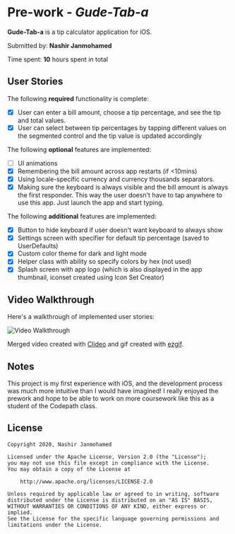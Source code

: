 # Pre-work - *Gude-Tab-a*

**Gude-Tab-a** is a tip calculator application for iOS.

Submitted by: **Nashir Janmohamed**

Time spent: **10** hours spent in total

## User Stories

The following **required** functionality is complete:

* [x] User can enter a bill amount, choose a tip percentage, and see the tip and total values.
* [x] User can select between tip percentages by tapping different values on the segmented control and the tip value is updated accordingly

The following **optional** features are implemented:

* [ ] UI animations
* [x] Remembering the bill amount across app restarts (if <10mins)
* [x] Using locale-specific currency and currency thousands separators.
* [x] Making sure the keyboard is always visible and the bill amount is always the first responder. This way the user doesn't have to tap anywhere to use this app. Just launch the app and start typing.

The following **additional** features are implemented:

- [x] Button to hide keyboard if user doesn't want keyboard to always show
- [x] Settings screen with specifier for default tip percentage (saved to UserDefaults)
- [x] Custom color theme for dark and light mode
- [x] Helper class with ability so specify colors by hex (not used)
- [x] Splash screen with app logo (which is also displayed in the app thumbnail, iconset created using Icon Set Creator)

## Video Walkthrough

Here's a walkthrough of implemented user stories:

<img src='https://imgur.com/a/nuop7mm.gif' title='Video Walkthrough' width='' alt='Video Walkthrough' />

Merged video created with [Clideo](https://clideo.com/editor/merge-video) and gif created with [ezgif](https://ezgif.com/video-to-gif/).

## Notes

This project is my first experience with iOS, and the development process was much more intuitive than I would have imagined! I really enjoyed the prework and hope to be able to work on more coursework like this as a student of the Codepath class.

## License

    Copyright 2020, Nashir Janmohamed

    Licensed under the Apache License, Version 2.0 (the "License");
    you may not use this file except in compliance with the License.
    You may obtain a copy of the License at

        http://www.apache.org/licenses/LICENSE-2.0

    Unless required by applicable law or agreed to in writing, software
    distributed under the License is distributed on an "AS IS" BASIS,
    WITHOUT WARRANTIES OR CONDITIONS OF ANY KIND, either express or implied.
    See the License for the specific language governing permissions and
    limitations under the License.
